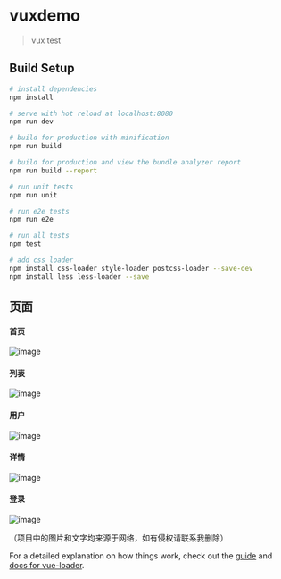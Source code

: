 # vuxdemo

> vux test

## Build Setup

``` bash
# install dependencies
npm install

# serve with hot reload at localhost:8080
npm run dev

# build for production with minification
npm run build

# build for production and view the bundle analyzer report
npm run build --report

# run unit tests
npm run unit

# run e2e tests
npm run e2e

# run all tests
npm test

# add css loader
npm install css-loader style-loader postcss-loader --save-dev
npm install less less-loader --save
```

## 页面
#### 首页
![image](img/1531303274.png)

#### 列表
![image](img/1531303289.png)

#### 用户
![image](img/1531302936.png)

#### 详情
![image](img/1531303307.png)

#### 登录
![image](img/1531303073.png)

（项目中的图片和文字均来源于网络，如有侵权请联系我删除）

For a detailed explanation on how things work, check out the [guide](http://vuejs-templates.github.io/webpack/) and [docs for vue-loader](http://vuejs.github.io/vue-loader).

